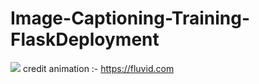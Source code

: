 # Image-Captioning-Training-FlaskDeployment

![](image_captioning_demo.gif)
credit animation :- https://fluvid.com
